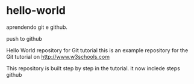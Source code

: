 # hello-world
aprendendo git e github.

push to github

Hello World repository for  Git tutorial
this is an example repository for the Git tutorial on http://www.w3schools.com

This repository is built step by step in the tutorial.
it now inclede steps github
